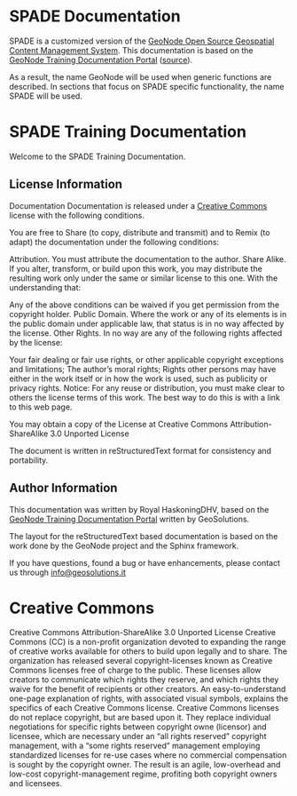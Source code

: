 # SPADE Documentation

SPADE is a customized version of the [GeoNode Open Source Geospatial Content Management System](https://geonode.org>). This documentation is based on the [GeoNode Training Documentation Portal](https://training.geonode.geo-solutions.it) ([source](https://github.com/geosolutions-it/doc-geonode/)).

As a result, the name GeoNode will be used when generic functions are described. In sections that focus on SPADE specific functionality, the  name SPADE will be used.

# SPADE Training Documentation

Welcome to the SPADE Training Documentation.

## License Information
Documentation
Documentation is released under a [Creative Commons](http://training.geonode.geo-solutions.it/#term-creative-commons) license with the following conditions.

You are free to Share (to copy, distribute and transmit) and to Remix (to adapt) the documentation under the following conditions:

Attribution. You must attribute the documentation to the author.
Share Alike. If you alter, transform, or build upon this work, you may distribute the resulting work only under the same or similar license to this one.
With the understanding that:

Any of the above conditions can be waived if you get permission from the copyright holder.
Public Domain. Where the work or any of its elements is in the public domain under applicable law, that status is in no way affected by the license.
Other Rights. In no way are any of the following rights affected by the license:

Your fair dealing or fair use rights, or other applicable copyright exceptions and limitations;
The author’s moral rights;
Rights other persons may have either in the work itself or in how the work is used, such as publicity or privacy rights.
Notice: For any reuse or distribution, you must make clear to others the license terms of this work. The best way to do this is with a link to this web page.

You may obtain a copy of the License at Creative Commons Attribution-ShareAlike 3.0 Unported License

The document is written in reStructuredText format for consistency and portability.

## Author Information
This documentation was written by Royal HaskoningDHV, based on the [GeoNode Training Documentation Portal](https://training.geonode.geo-solutions.it) written by GeoSolutions.

The layout for the reStructuredText based documentation is based on the work done by the GeoNode project and the Sphinx framework.

If you have questions, found a bug or have enhancements, please contact us through info@geosolutions.it

# Creative Commons
Creative Commons Attribution-ShareAlike 3.0 Unported License Creative Commons (CC) is a non-profit organization devoted to expanding the range of creative works available for others to build upon legally and to share. The organization has released several copyright-licenses known as Creative Commons licenses free of charge to the public. These licenses allow creators to communicate which rights they reserve, and which rights they waive for the benefit of recipients or other creators. An easy-to-understand one-page explanation of rights, with associated visual symbols, explains the specifics of each Creative Commons license. Creative Commons licenses do not replace copyright, but are based upon it. They replace individual negotiations for specific rights between copyright owne (licensor) and licensee, which are necessary under an “all rights reserved” copyright management, with a “some rights reserved” management employing standardized licenses for re-use cases where no commercial compensation is sought by the copyright owner. The result is an agile, low-overhead and low-cost copyright-management regime, profiting both copyright owners and licensees.

